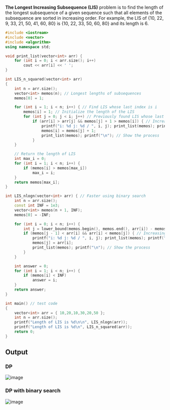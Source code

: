 **The Longest Increasing Subsequence (LIS)** problem is to find the length of the longest subsequence of a given sequence such that all elements of the subsequence are sorted in increasing order. For example, the LIS of {10, 22, 9, 33, 21, 50, 41, 60, 80} is {10, 22, 33, 50, 60, 80} and its length is 6. 

~~~c++
#include <iostream>
#include <vector>
#include <algorithm>
using namespace std;

void print_list(vector<int> arr) {
	for (int i = 0; i < arr.size(); i++)
		cout << arr[i] << ' ';
}

int LIS_n_squared(vector<int> arr)
{
	int n = arr.size();
	vector<int> memos(n); // Longest lengths of subsequences
	memos[0] = 1;

	for (int i = 1; i < n; i++) { // Find LIS whose last index is i
		memos[i] = 1; // Initialize the length of the LIS
		for (int j = 0; j < i; j++) // Previously found LIS whose last index is j
			if (arr[i] > arr[j] && memos[j] + 1 > memos[i]) { // Increasing sequence && adding the [j] LIS makes the current subsequence longer
				printf("i: %d j: %d / ", i, j); print_list(memos); printf(" -> "); // Show the process
				memos[i] = memos[j] + 1;
				print_list(memos); printf("\n"); // Show the process
			}
	}

	// Return the length of LIS
	int max_i = 0;
	for (int i = 1; i < n; i++) {
		if (memos[i] > memos[max_i])
			max_i = i;
	}
	return memos[max_i];
}

int LIS_nlogn(vector<int> arr) { // Faster using binary search
	int n = arr.size();
	const int INF = 1e3;
	vector<int> memos(n + 1, INF);
	memos[0] = -INF;

	for (int i = 0; i < n; i++) {
		int j = lower_bound(memos.begin(), memos.end(), arr[i]) - memos.begin(); // binary search
		if (memos[j - 1] < arr[i] && arr[i] < memos[j]) { // Increasing sequence && a longer sequence is made
			printf("i: %d j: %d / ", i, j); print_list(memos); printf(" -> "); // Show the process
			memos[j] = arr[i];
			print_list(memos); printf("\n"); // Show the process
		}
	}

	int answer = 0;
	for (int i = 1; i < n; i++) {
		if (memos[i] < INF)
			answer = i;
	}
	return answer;
}

int main() // test code
{
	vector<int> arr = { 10,20,10,30,20,50 };
	int n = arr.size();
	printf("Length of LIS is %d\n\n", LIS_nlogn(arr));
	printf("Length of LIS is %d\n", LIS_n_squared(arr));
	return 0;
}
~~~
## Output
### DP
![image](https://user-images.githubusercontent.com/67142421/176540948-ff1a20de-2d06-41e9-ac4f-bbda6f2e157d.png)

### DP with binary search
![image](https://user-images.githubusercontent.com/67142421/176553448-08e0f20d-4904-4f29-a1a3-e7f30705e82f.png)
